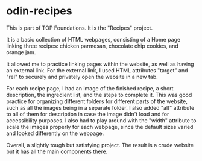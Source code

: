 # odin-recipes
This is part of TOP Foundations. It is the "Recipes" project.

It is a basic collection of HTML webpages, consisting of a Home page linking three recipes: chicken 
parmesan, chocolate chip cookies, and orange jam.

It allowed me to practice linking pages within the website, as well as having an external link.
For the external link, I used HTML attributes "target" and "rel" to securely and privately open the 
website in a new tab.

For each recipe page, I had an image of the finished recipe, a short description, the ingredient list,
and the steps to complete it. This was good practice for organizing different folders for different parts
of the website, such as all the images being in a separate folder. I also added "alt" attribute to all 
of them for description in case the image didn't load and for accessibility purposes. I also had to play
around with the "width" attribute to scale the images properly for each webpage, since the default sizes
varied and looked differently on the webpage. 

Overall, a slightly tough but satisfying project. The result is a crude website but it has all the main
components there.